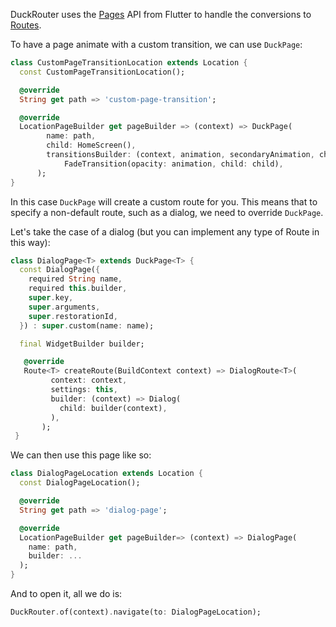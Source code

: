 DuckRouter uses the [Pages](https://api.flutter.dev/flutter/widgets/Page-class.html) API from Flutter to handle the conversions to [Routes](https://api.flutter.dev/flutter/widgets/Route-class.html).

To have a page animate with a custom transition, we can use `DuckPage`:

```dart
class CustomPageTransitionLocation extends Location {
  const CustomPageTransitionLocation();

  @override
  String get path => 'custom-page-transition';

  @override
  LocationPageBuilder get pageBuilder => (context) => DuckPage(
        name: path,
        child: HomeScreen(),
        transitionsBuilder: (context, animation, secondaryAnimation, child) =>
            FadeTransition(opacity: animation, child: child),
      );
}
```

In this case `DuckPage` will create a custom route for you. This means that to specify a non-default route, such as a dialog, we need to override `DuckPage`.

Let's take the case of a dialog (but you can implement any type of Route in this way):

```dart
class DialogPage<T> extends DuckPage<T> {
  const DialogPage({
    required String name,
    required this.builder,
    super.key,
    super.arguments,
    super.restorationId,
  }) : super.custom(name: name);

  final WidgetBuilder builder;

   @override
   Route<T> createRoute(BuildContext context) => DialogRoute<T>(
         context: context,
         settings: this,
         builder: (context) => Dialog(
           child: builder(context),
         ),
       );
 }
```

We can then use this page like so:

```dart
class DialogPageLocation extends Location {
  const DialogPageLocation();

  @override
  String get path => 'dialog-page';

  @override
  LocationPageBuilder get pageBuilder=> (context) => DialogPage(
    name: path,
    builder: ...
  );
}
```

And to open it, all we do is:

```dart
DuckRouter.of(context).navigate(to: DialogPageLocation);
```
